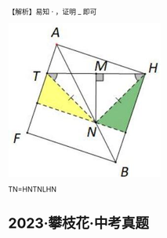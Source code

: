 【解析】易知 $\cdot$ ，证明 $\_$ 即可

![](<../../qs_image_DB/专题1-5_正方形基本型·母题溯源（解析版）_/2534115acf1b1347bd53647518c9eaa65b7a0c685189e9785693f785014c0fd7.jpg>)

TN=HNTNLHN

# 2023·攀枝花·中考真题
